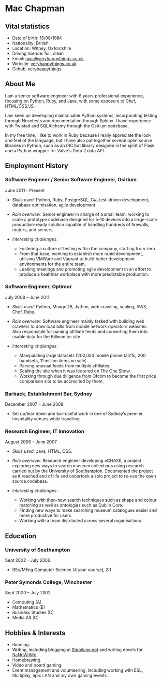 Mac Chapman
===========

## Vital statistics

* Date of birth: 16/08/1984
* Nationality: British
* Location: Witney, Oxfordshire
* Driving licence: full, clean
* Email: [mac@veryhappythings.co.uk](mailto:mac@veryhappythings.co.uk)
* Website: [veryhappythings.co.uk](http://www.veryhappythings.co.uk)
* Github: [veryhappythings](http://www.github.com/veryhappythings)

## About Me

I am a senior software engineer with 6 years professional experience, focusing on Python, Ruby, and Java, with some exposure to Chef, HTML/CSS/JS.

I am keen on developing maintainable Python systems, incorporating testing through Nosetests and documentation through Sphinx. I have experience with Twisted and SQLAlchemy through the Osirium codebase.

In my free time, I like to work in Ruby because I really appreciate the look and feel of the language, but I have also put together several open source libraries in Python, such as an IRC bot library designed in the spirit of Flask and a Python wrapper for Valve's Dota 2 data API.

## Employment History

### Software Engineer / Senior Software Engineer, Osirium

June 2011 - Present

* *Skills used*: Python, Ruby, PostgreSQL, C#, test-driven development, database optimisation, agile development.

* *Role overview*: Senior engineer in charge of a small team, working to scale a prototype codebase designed for 5-10 devices into a large-scale production-ready solution capable of handling hundreds of firewalls, routers, and servers.

* *Interesting challenges*:
    * Fostering a culture of testing within the company, starting from zero.
    * From that base, working to establish more rapid development, utilising VMWare and Vagrant to build better development environments for the entire team.
    * Leading meetings and promoting agile development in an effort to produce a healthier workplace with more predictable production.

### Software Engineer, Optimor

July 2008 – June 2011

* *Skills used*: Python, MongoDB, Jython, web crawling, scaling, AWS, Chef, Ruby.

* *Role overview*: Software engineer mainly tasked with building web crawlers to download bills from mobile network operators websites. Also responsible for parsing affiliate feeds and converting them into usable data for the Billmonitor site.

* *Interesting challenges*:
    * Manipulating large datasets (200,000 mobile phone tariffs, 200 handsets, 11 million items on sale).
    * Parsing unusual feeds from multiple affiliates.
    * Scaling the site when it was featured on The One Show.
    * Working through due diligence from Ofcom to become the first price comparison site to be accredited by them.

### Barback, Establishment Bar, Sydney

December 2007 – June 2008

* Set up/tear down and bar-useful work in one of Sydney’s premier hospitality venues while travelling.

### Research Engineer, IT Innovation

August 2006 – June 2007

* *Skills used*: Java, HTML, CSS.

* *Role overview*: Research engineer developing eCHASE, a project exploring new ways to search museum collections using research carried out by the University of Southampton. Documented the project as it reached end of life and undertook a solo project to re-use the open source codebase.

* *Interesting challenges*:
    * Working with then-new search techniques such as shape and colour matching as well as ontologies such as Dublin Core.
    * Finding new ways to make searching museum catalogues easier and more productive for users.
    * Working with a team distributed across several organisations.

## Education

### University of Southampton

Sept 2002 - July 2006

* BSc/MEng Computer Science (4 year course), 2:1

### Peter Symonds College, Winchester

Sept 2000 – July 2002

* Computing (A)
* Mathematics (B)
* Business Studies (C)
* Media AS (C)


## Hobbies & Interests

* Running.
* Writing, including blogging at [Shrieking.net](http://www.shrieking.net) and writing novels for [NaNoWriMo](http://www.nanowrimo.org).
* Homebrewing.
* Video and board gaming.
* Event management and volunteering, including working with ESL, Multiplay, epic.LAN and my own gaming events.
